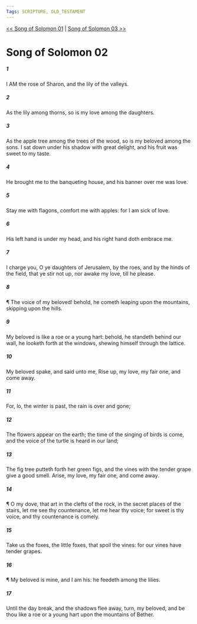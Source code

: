 ```yaml
---
Tags: SCRIPTURE, OLD_TESTAMENT
---
```


[<< Song of Solomon 01](OLD_TESTAMENT/22_Song_of_Solomon/Song_of_Solomon_01.md) | [Song of Solomon 03 >>](OLD_TESTAMENT/22_Song_of_Solomon/Song_of_Solomon_03.md)

# Song of Solomon 02

##### 1
 I AM the rose of Sharon, and the lily of the valleys.
##### 2
 As the lily among thorns, so is my love among the daughters.
##### 3
 As the apple tree among the trees of the wood, so is my beloved among the sons. I sat down under his shadow with great delight, and his fruit was sweet to my taste.
##### 4
 He brought me to the banqueting house, and his banner over me was love.
##### 5
 Stay me with flagons, comfort me with apples: for I am sick of love.
##### 6
 His left hand is under my head, and his right hand doth embrace me.
##### 7
 I charge you, O ye daughters of Jerusalem, by the roes, and by the hinds of the field, that ye stir not up, nor awake my love, till he please.
##### 8
 ¶ The voice of my beloved! behold, he cometh leaping upon the mountains, skipping upon the hills.
##### 9
 My beloved is like a roe or a young hart: behold, he standeth behind our wall, he looketh forth at the windows, shewing himself through the lattice.
##### 10
 My beloved spake, and said unto me, Rise up, my love, my fair one, and come away.
##### 11
 For, lo, the winter is past, the rain is over and gone;
##### 12
 The flowers appear on the earth; the time of the singing of birds is come, and the voice of the turtle is heard in our land;
##### 13
 The fig tree putteth forth her green figs, and the vines with the tender grape give a good smell. Arise, my love, my fair one, and come away.
##### 14
 ¶ O my dove, that art in the clefts of the rock, in the secret places of the stairs, let me see thy countenance, let me hear thy voice; for sweet is thy voice, and thy countenance is comely.
##### 15
 Take us the foxes, the little foxes, that spoil the vines: for our vines have tender grapes.
##### 16
 ¶ My beloved is mine, and I am his: he feedeth among the lilies.
##### 17
 Until the day break, and the shadows flee away, turn, my beloved, and be thou like a roe or a young hart upon the mountains of Bether.
